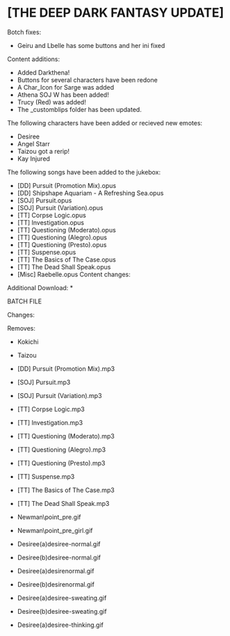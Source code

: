 # [THE DEEP DARK FANTASY UPDATE]

Botch fixes:
   * Geiru and Lbelle has some buttons and her ini fixed
  
Content additions:
   * Added Darkthena!
   * Buttons for several characters have been redone
   * A Char_Icon for Sarge was added
   * Athena SOJ W has been added!
   * Trucy (Red) was added! 
   * The _customblips folder has been updated.

The following characters have been added or recieved new emotes:
   * Desiree
   * Angel Starr
   * Taizou got a rerip!
   * Kay Injured

The following songs have been added to the jukebox:
   * [DD] Pursuit (Promotion Mix).opus
   * [DD] Shipshape Aquariam - A Refreshing Sea.opus
   * [SOJ] Pursuit.opus
   * [SOJ] Pursuit (Variation).opus
   * [TT] Corpse Logic.opus
   * [TT] Investigation.opus
   * [TT] Questioning (Moderato).opus
   * [TT] Questioning (Alegro).opus
   * [TT] Questioning (Presto).opus
   * [TT] Suspense.opus
   * [TT] The Basics of The Case.opus
   * [TT] The Dead Shall Speak.opus
   * [Misc] Raebelle.opus
Content changes:


Additional Download:
  * 
 
BATCH FILE

  
Changes:

Removes:
  
   * Kokichi
   * Taizou

   * [DD] Pursuit (Promotion Mix).mp3
   * [SOJ] Pursuit.mp3
   * [SOJ] Pursuit (Variation).mp3
   * [TT] Corpse Logic.mp3
   * [TT] Investigation.mp3
   * [TT] Questioning (Moderato).mp3
   * [TT] Questioning (Alegro).mp3
   * [TT] Questioning (Presto).mp3
   * [TT] Suspense.mp3
   * [TT] The Basics of The Case.mp3
   * [TT] The Dead Shall Speak.mp3

   * Newman\point_pre.gif
   * Newman\point_pre_girl.gif
   * Desiree\(a)desiree-normal.gif
   * Desiree\(b)desiree-normal.gif
   * Desiree\(a)desirenormal.gif
   * Desiree\(b)desirenormal.gif
   * Desiree\(a)desiree-sweating.gif
   * Desiree\(b)desiree-sweating.gif
   * Desiree\(a)desiree-thinking.gif
